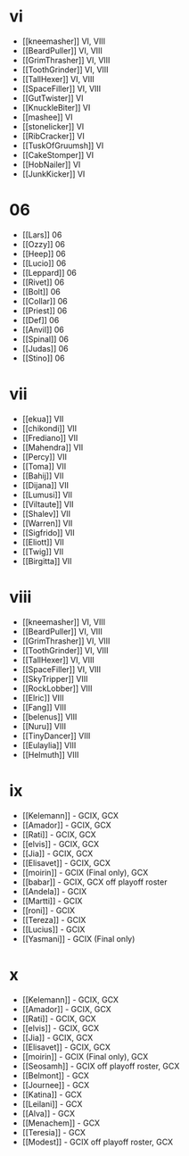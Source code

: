 # vi
* [[kneemasher]] VI, VIII
* [[BeardPuller]] VI, VIII
* [[GrimThrasher]] VI, VIII
* [[ToothGrinder]] VI, VIII
* [[TallHexer]] VI, VIII
* [[SpaceFiller]] VI, VIII
* [[GutTwister]] VI
* [[KnuckleBiter]] VI
* [[mashee]] VI
* [[stonelicker]] VI
* [[RibCracker]] VI
* [[TuskOfGruumsh]] VI
* [[CakeStomper]] VI
* [[HobNailer]] VI
* [[JunkKicker]] VI

# 06

* [[Lars]] 06
* [[Ozzy]] 06
* [[Heep]] 06
* [[Lucio]] 06
* [[Leppard]] 06
* [[Rivet]] 06
* [[Bolt]] 06
* [[Collar]] 06
* [[Priest]] 06
* [[Def]] 06
* [[Anvil]] 06
* [[Spinal]] 06
* [[Judas]] 06
* [[Stino]] 06

# vii

* [[ekua]] VII
* [[chikondi]] VII
* [[Frediano]] VII
* [[Mahendra]] VII
* [[Percy]] VII
* [[Toma]] VII
* [[Bahij]] VII
* [[Dijana]] VII
* [[Lumusi]] VII
* [[Viltaute]] VII
* [[Shalev]] VII
* [[Warren]] VII
* [[Sigfrido]] VII
* [[Eliott]] VII
* [[Twig]] VII
* [[Birgitta]] VII


# viii
* [[kneemasher]] VI, VIII
* [[BeardPuller]] VI, VIII
* [[GrimThrasher]] VI, VIII
* [[ToothGrinder]] VI, VIII
* [[TallHexer]] VI, VIII
* [[SpaceFiller]] VI, VIII
* [[SkyTripper]] VIII
* [[RockLobber]] VIII
* [[Elric]] VIII
* [[Fang]] VIII
* [[belenus]] VIII
* [[Nuru]] VIII
* [[TinyDancer]] VIII
* [[Eulaylia]] VIII
* [[Helmuth]] VIII

# ix

* [[Kelemann]] - GCIX, GCX
* [[Amador]] - GCIX, GCX
* [[Rati]] - GCIX, GCX
* [[elvis]] - GCIX, GCX
* [[Jia]] - GCIX, GCX
* [[Elisavet]] - GCIX, GCX
* [[moirin]] - GCIX (Final only), GCX
* [[babar]] - GCIX, GCX off playoff roster
* [[Andela]] - GCIX
* [[Martti]] - GCIX
* [[roni]] - GCIX
* [[Tereza]] - GCIX
* [[Lucius]] - GCIX
* [[Yasmani]] - GCIX (Final only)

# x

* [[Kelemann]] - GCIX, GCX
* [[Amador]] - GCIX, GCX
* [[Rati]] - GCIX, GCX
* [[elvis]] - GCIX, GCX
* [[Jia]] - GCIX, GCX
* [[Elisavet]] - GCIX, GCX
* [[moirin]] - GCIX (Final only), GCX
* [[Seosamh]] - GCIX off playoff roster, GCX
* [[Belmont]] - GCX
* [[Journee]] - GCX
* [[Katina]] - GCX
* [[Leilani]] - GCX
* [[Alva]] - GCX
* [[Menachem]] - GCX
* [[Teresia]] - GCX
* [[Modest]] - GCIX off playoff roster, GCX